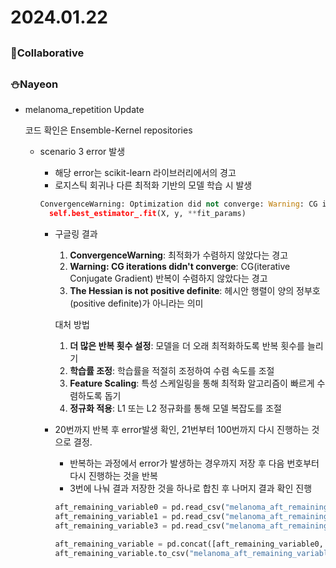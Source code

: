 # 2024.01.22

## <Collaborative work>

### 🌟Collaborative

## <Personal Work>

### ⛄Nayeon

- melanoma_repetition Update
    
    코드 확인은 Ensemble-Kernel repositories 
    
    - scenario 3 error 발생
        - 해당 error는 scikit-learn 라이브러리에서의 경고
        - 로지스틱 회귀나 다른 최적화 기반의 모델 학습 시 발생
        
        ```python
        ConvergenceWarning: Optimization did not converge: Warning: CG iterations didn't converge. The Hessian is not positive definite.
          self.best_estimator_.fit(X, y, **fit_params)
        ```
        
        - 구글링 결과
            1. **ConvergenceWarning**: 최적화가 수렴하지 않았다는 경고
            2. **Warning: CG iterations didn't converge**: CG(iterative Conjugate Gradient) 반복이 수렴하지 않았다는 경고
            3. **The Hessian is not positive definite**: 헤시안 행렬이 양의 정부호(positive definite)가 아니라는 의미
            
            대처 방법
            
            1. **더 많은 반복 횟수 설정**: 모델을 더 오래 최적화하도록 반복 횟수를 늘리기
            2. **학습률 조정**: 학습률을 적절히 조정하여 수렴 속도를 조절
            3. **Feature Scaling**: 특성 스케일링을 통해 최적화 알고리즘이 빠르게 수렴하도록 돕기
            4. **정규화 적용**: L1 또는 L2 정규화를 통해 모델 복잡도를 조절
        - 20번까지 반복 후 error발생 확인, 21번부터 100번까지 다시 진행하는 것으로 결정.
            - 반복하는 과정에서 error가 발생하는 경우까지 저장 후 다음 번호부터 다시 진행하는 것을 반복
            - 3번에 나눠 결과 저장한 것을 하나로 합친 후 나머지 결과 확인 진행
            
            ```python
            aft_remaining_variable0 = pd.read_csv("melanoma_aft_remaining_variables0.csv")
            aft_remaining_variable1 = pd.read_csv("melanoma_aft_remaining_variables1.csv")
            aft_remaining_variable3 = pd.read_csv("melanoma_aft_remaining_variables3.csv")
            
            aft_remaining_variable = pd.concat([aft_remaining_variable0, aft_remaining_variable1, aft_remaining_variable3], axis=0, ignore_index = True)
            aft_remaining_variable.to_csv("melanoma_aft_remaining_variables.csv", index = False, encoding = 'cp949')
            ```